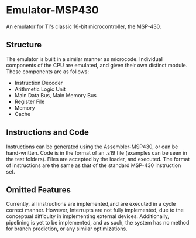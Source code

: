 # Emulator-MSP430

An emulator for TI's classic 16-bit microcontroller, the MSP-430.

## Structure

The emulator is built in a similar manner as microcode. Individual components
of the CPU are emulated, and given their own distinct module. These components
are as follows:

* Instruction Decoder
* Arithmetic Logic Unit
* Main Data Bus, Main Memory Bus
* Register File
* Memory
* Cache

## Instructions and Code

Instructions can be generated using the Assembler-MSP430, or can be
hand-written. Code is in the format of an .s19 file (examples can be seen in
the test folders). Files are accepted by the loader, and executed.
The format of instructions are the same as that of the standard MSP-430
instruction set.

## Omitted Features
Currently, all instructions are implemented,and are executed in a cycle
correct manner. However, Interrupts are not fully implemented, due to
the conceptual difficulty in implementing external devices. Additionally,
pipelining is yet to be implemented, and as such, the system has no method
for branch prediction, or any similar optimizations.
